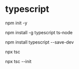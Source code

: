 # typescript
npm init -y

npm install -g typescript ts-node

npm install typescript --save-dev

npx tsc

npx tsc --init